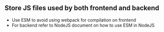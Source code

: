 ## Store JS files used by both frontend and backend

- Use ESM to avoid using webpack for compilation on frontend
- For backend refer to NodeJS document on how to use ESM in NodeJS
